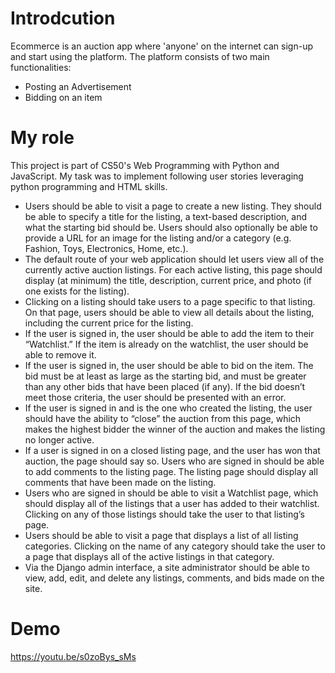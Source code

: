 # Introdcution
Ecommerce is an auction app where 'anyone' on the internet can sign-up and start using the platform. The platform consists of two main functionalities:
- Posting an Advertisement
- Bidding on an item

# My role
This project is part of CS50's Web Programming with Python and JavaScript. My task was to implement following user stories leveraging python programming and HTML skills.

- Users should be able to visit a page to create a new listing. They should be able to specify a title for the listing, a text-based description, and what the starting bid should be. Users should also optionally be able to provide a URL for an image for the listing and/or a category (e.g. Fashion, Toys, Electronics, Home, etc.).
-  The default route of your web application should let users view all of the currently active auction listings. For each active listing, this page should display (at minimum) the title, description, current price, and photo (if one exists for the listing).
- Clicking on a listing should take users to a page specific to that listing. On that page, users should be able to view all details about the listing, including the current price for the listing.
- If the user is signed in, the user should be able to add the item to their “Watchlist.” If the item is already on the watchlist, the user should be able to remove it.
- If the user is signed in, the user should be able to bid on the item. The bid must be at least as large as the starting bid, and must be greater than any other bids that have been placed (if any). If the bid doesn’t meet those criteria, the user should be presented with an error.
- If the user is signed in and is the one who created the listing, the user should have the ability to “close” the auction from this page, which makes the highest bidder the winner of the auction and makes the listing no longer active.
- If a user is signed in on a closed listing page, and the user has won that auction, the page should say so.
Users who are signed in should be able to add comments to the listing page. The listing page should display all comments that have been made on the listing.
- Users who are signed in should be able to visit a Watchlist page, which should display all of the listings that a user has added to their watchlist. Clicking on any of those listings should take the user to that listing’s page.
- Users should be able to visit a page that displays a list of all listing categories. Clicking on the name of any category should take the user to a page that displays all of the active listings in that category.
- Via the Django admin interface, a site administrator should be able to view, add, edit, and delete any listings, comments, and bids made on the site.

# Demo
https://youtu.be/s0zoBys_sMs
